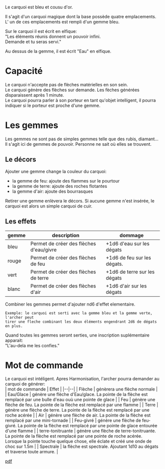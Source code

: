 Le carquoi est bleu et cousu d'or.

Il s'agit d'un carquoi magique dont la base possède quatre emplacements.
L' un de ces emplacements est rempli d'un gemme bleu.

Sur le carquoi il est écrit en elfique:  
"Les éléments réunis donnent un pouvoir infini.  
Demande et tu seras servi."


Au dessus de la gemme, il est écrit "Eau" en elfique.  

# Capacité
Le carquoi n'accepte pas de flèches matérielles en son sein.  
Le carquoi génère des flèches sur demande. Les fèches générées disparaissent 
après 1 minute.  
Le carquoi pourra parler à son porteur en tant qu'objet intelligent, il pourra 
indiquer si le porteur est proche d'une gemme.

# Les gemmes

Les gemmes ne sont pas de simples gemmes telle que des rubis, diamant... Il s'agit 
ici de gemmes de pouvoir. Personne ne sait où elles se trouvent.

## Le décors
Ajouter une gemme change la couleur du carquoi:
- la gemme de feu: ajoute des flammes sur le pourtour
- la gemme de terre: ajoute des roches flotantes 
- la gemme d'air: ajoute des bourrasques

Retirer une gemme enlèvera le décors. Si aucune gemme n'est insérée, le 
carquoi est alors un simple carquoi de cuir.

## Les effets
|gemme|description|dommage|
|--|--|--|
|bleu|Permet de créer des flèches d'eau/givre|+1d6 d'eau sur les dégats|
|rouge|Permet de créer des flèches de feu|+1d6 de feu sur les dégats.|
|vert|Permet de créer des flèches de terre|+1d6 de terre sur les dégats|
|blanc|Permet de créer des flèches d'air|+1d6 d'air sur les dégats|

Combiner les gemmes permet d'ajouter nd6 d'effet elementaire. 
```
Exemple: le carquoi est serti avec la gemme bleu et la gemme verte, l'archer peut 
tirer une fleche combinant les deux éléments engendrant 2d6 de dégats en plus.
```

Quand toutes les gemmes seront serties, une inscription suplémentaire apparait:  
"L'au-dela me les confies."

# Mot de commande
Le carquoi est intéligent. Apres Harmonisation, l'archer pourra demander au carquoi 
de générer:  
| mot de commande | Effet |
|--|--|
| Flèche | génèrera une flèche normale |
| Eau/Glace | génère une flèche d'Eau/glace. La pointe de la flèche est remplacé par une bulle d'eau ouù une pointe de glace |
| Feu | génère une flèche de feu. La pointe de la flèche est remplacé par une flamme |
| Terre | génère une flèche de terre. La pointe de la flèche est remplacé par une roche acérée |
| Air | génère une flèche de air. La pointe de la flèche est remplacé par une mini-tornade |
| Feu-givré | génère une flèche de feu-givré. La pointe de la flèche est remplacé par une pointe de glace entourée d'une flamme |
| terre-tonitruante | génère une flèche de terre-tonitruante. La pointe de la flèche est remplacé par une pointe de roche acérée. Lorsque la pointe touche quelque chose, elle éclate et créé une onde de choc sur 1.5m |
| Spectrale | la flèche est spectrale. Ajoutant 1d10 au dégats et traverse toute armure. |

[pdf](https://homebrewery.naturalcrit.com/edit/EbX3IRKRjZeH)
